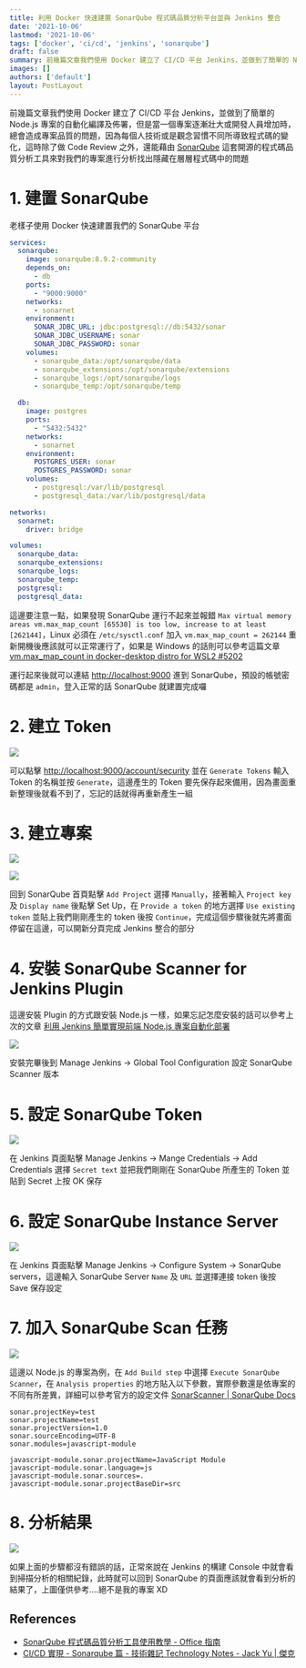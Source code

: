 ```yaml
---
title: 利用 Docker 快速建置 SonarQube 程式碼品質分析平台並與 Jenkins 整合
date: '2021-10-06'
lastmod: '2021-10-06'
tags: ['docker', 'ci/cd', 'jenkins', 'sonarqube']
draft: false
summary: 前幾篇文章我們使用 Docker 建立了 CI/CD 平台 Jenkins，並做到了簡單的 Node.js 專案的自動化編譯及佈署，但是當一個專案逐漸壯大或開發人員增加時，總會造成專案品質的問題，因為每個人技術或是觀念習慣不同所導致程式碼的變化，這時除了做 Code Review 之外，還能藉由 SonarQube 這套開源的程式碼品質分析工具來對我們的專案進行分析找出隱藏在層層程式碼中的問題
images: []
authors: ['default']
layout: PostLayout
---
```


前幾篇文章我們使用 Docker 建立了 CI/CD 平台 Jenkins，並做到了簡單的 Node.js 專案的自動化編譯及佈署，但是當一個專案逐漸壯大或開發人員增加時，總會造成專案品質的問題，因為每個人技術或是觀念習慣不同所導致程式碼的變化，這時除了做 Code Review 之外，還能藉由 [SonarQube](https://www.sonarqube.org/) 這套開源的程式碼品質分析工具來對我們的專案進行分析找出隱藏在層層程式碼中的問題

# 1. 建置 SonarQube

老樣子使用 Docker 快速建置我們的 SonarQube 平台

```yml:docker-compose.yml
services:
  sonarqube:
    image: sonarqube:8.9.2-community
    depends_on:
      - db
    ports:
      - "9000:9000"
    networks:
      - sonarnet
    environment:
      SONAR_JDBC_URL: jdbc:postgresql://db:5432/sonar
      SONAR_JDBC_USERNAME: sonar
      SONAR_JDBC_PASSWORD: sonar
    volumes:
      - sonarqube_data:/opt/sonarqube/data
      - sonarqube_extensions:/opt/sonarqube/extensions
      - sonarqube_logs:/opt/sonarqube/logs
      - sonarqube_temp:/opt/sonarqube/temp

  db:
    image: postgres
    ports:
      - "5432:5432"
    networks:
      - sonarnet
    environment:
      POSTGRES_USER: sonar
      POSTGRES_PASSWORD: sonar
    volumes:
      - postgresql:/var/lib/postgresql
      - postgresql_data:/var/lib/postgresql/data

networks:
  sonarnet:
    driver: bridge

volumes:
  sonarqube_data:
  sonarqube_extensions:
  sonarqube_logs:
  sonarqube_temp:
  postgresql:
  postgresql_data:
```

這邊要注意一點，如果發現 SonarQube 運行不起來並報錯 `Max virtual memory areas vm.max_map_count [65530] is too low, increase to at least [262144]`，Linux 必須在 `/etc/sysctl.conf` 加入 `vm.max_map_count = 262144` 重新開機後應該就可以正常運行了，如果是 Windows 的話則可以參考這篇文章 [vm.max_map_count in docker-desktop distro for WSL2 #5202](https://github.com/docker/for-win/issues/5202)

運行起來後就可以連結 [http://localhost:9000](http://localhost:9000) 進到 SonarQube，預設的帳號密碼都是 `admin`，登入正常的話 SonarQube 就建置完成囉

# 2. 建立 Token

![](/static/images/2021/10/06/jenkins-with-sonarqube/001.png)

可以點擊 [http://localhost:9000/account/security](http://localhost:9000/account/security/) 並在 `Generate Tokens` 輸入 Token 的名稱並按 `Generate`，這邊產生的 Token 要先保存起來備用，因為畫面重新整理後就看不到了，忘記的話就得再重新產生一組

# 3. 建立專案

![](/static/images/2021/10/06/jenkins-with-sonarqube/002.png)

![](/static/images/2021/10/06/jenkins-with-sonarqube/003.png)

回到 SonarQube 首頁點擊 `Add Project` 選擇 `Manually`，接著輸入 `Project key` 及 `Display name` 後點擊 Set Up，在 `Provide a token` 的地方選擇 `Use existing token` 並貼上我們剛剛產生的 token 後按 `Continue`，完成這個步驟後就先將畫面停留在這邊，可以開新分頁完成 Jenkins 整合的部分

# 4. 安裝 SonarQube Scanner for Jenkins Plugin

這邊安裝 Plugin 的方式跟安裝 Node.js 一樣，如果忘記怎麼安裝的話可以參考上次的文章 [利用 Jenkins 簡單實現前端 Node.js 專案自動化部署](https://www.rickjiang.dev/blog/jenkins-with-nodejs)

![](/static/images/2021/10/06/jenkins-with-sonarqube/004.png)

安裝完畢後到 Manage Jenkins -> Global Tool Configuration 設定 SonarQube Scanner 版本

# 5. 設定 SonarQube Token

![](/static/images/2021/10/06/jenkins-with-sonarqube/005.png)

在 Jenkins 頁面點擊 Manage Jenkins -> Mange Credentials -> Add Credentials 選擇 `Secret text` 並把我們剛剛在 SonarQube 所產生的 Token 並貼到 Secret 上按 OK 保存

# 6. 設定 SonarQube Instance Server

![](/static/images/2021/10/06/jenkins-with-sonarqube/006.png)

在 Jenkins 頁面點擊 Manage Jenkins -> Configure System -> SonarQube servers，這邊輸入 SonarQube Server `Name` 及 `URL` 並選擇連接 token 後按 Save 保存設定

# 7. 加入 SonarQube Scan 任務

![](/static/images/2021/10/06/jenkins-with-sonarqube/007.png)

這邊以 Node.js 的專案為例，在 `Add Build step` 中選擇 `Execute SonarQube Scanner`，在 `Analysis properties` 的地方貼入以下參數，實際參數還是依專案的不同有所差異，詳細可以參考官方的設定文件 [SonarScanner | SonarQube Docs](https://docs.sonarqube.org/latest/analysis/scan/sonarscanner/)

```
sonar.projectKey=test
sonar.projectName=test
sonar.projectVersion=1.0
sonar.sourceEncoding=UTF-8
sonar.modules=javascript-module

javascript-module.sonar.projectName=JavaScript Module
javascript-module.sonar.language=js
javascript-module.sonar.sources=.
javascript-module.sonar.projectBaseDir=src
```

# 8. 分析結果

![](/static/images/2021/10/06/jenkins-with-sonarqube/008.png)

如果上面的步驟都沒有錯誤的話，正常來說在 Jenkins 的構建 Console 中就會看到掃描分析的相關紀錄，此時就可以回到 SonarQube 的頁面應該就會看到分析的結果了，上圖僅供參考....絕不是我的專案 XD

## References

- [SonarQube 程式碼品質分析工具使用教學 - Office 指南](https://officeguide.cc/sonarqube-code-quality-security-review-tool-tutorial-examples/)
- [CI/CD 實現 - Sonarqube 篇 - 技術雜記 Technology Notes - Jack Yu | 傑克](https://yu-jack.github.io/2021/01/17/ci-cd-sonarqube/)
